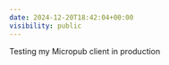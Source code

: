 ```yaml
---
date: 2024-12-20T18:42:04+00:00
visibility: public
---
```


Testing my Micropub client in production